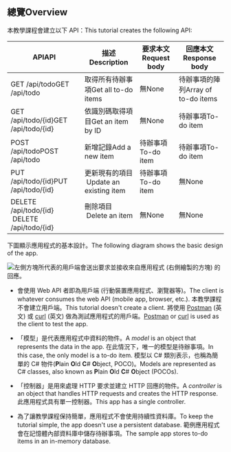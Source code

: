 ## <a name="overview"></a><span data-ttu-id="cafd6-101">總覽</span><span class="sxs-lookup"><span data-stu-id="cafd6-101">Overview</span></span>

<span data-ttu-id="cafd6-102">本教學課程會建立以下 API：</span><span class="sxs-lookup"><span data-stu-id="cafd6-102">This tutorial creates the following API:</span></span>

|<span data-ttu-id="cafd6-103">API</span><span class="sxs-lookup"><span data-stu-id="cafd6-103">API</span></span> | <span data-ttu-id="cafd6-104">描述</span><span class="sxs-lookup"><span data-stu-id="cafd6-104">Description</span></span> | <span data-ttu-id="cafd6-105">要求本文</span><span class="sxs-lookup"><span data-stu-id="cafd6-105">Request body</span></span> | <span data-ttu-id="cafd6-106">回應本文</span><span class="sxs-lookup"><span data-stu-id="cafd6-106">Response body</span></span> |
|--- | ---- | ---- | ---- |
|<span data-ttu-id="cafd6-107">GET /api/todo</span><span class="sxs-lookup"><span data-stu-id="cafd6-107">GET /api/todo</span></span> | <span data-ttu-id="cafd6-108">取得所有待辦事項</span><span class="sxs-lookup"><span data-stu-id="cafd6-108">Get all to-do items</span></span> | <span data-ttu-id="cafd6-109">無</span><span class="sxs-lookup"><span data-stu-id="cafd6-109">None</span></span> | <span data-ttu-id="cafd6-110">待辦事項的陣列</span><span class="sxs-lookup"><span data-stu-id="cafd6-110">Array of to-do items</span></span>|
|<span data-ttu-id="cafd6-111">GET /api/todo/{id}</span><span class="sxs-lookup"><span data-stu-id="cafd6-111">GET /api/todo/{id}</span></span> | <span data-ttu-id="cafd6-112">依識別碼取得項目</span><span class="sxs-lookup"><span data-stu-id="cafd6-112">Get an item by ID</span></span> | <span data-ttu-id="cafd6-113">無</span><span class="sxs-lookup"><span data-stu-id="cafd6-113">None</span></span> | <span data-ttu-id="cafd6-114">待辦事項</span><span class="sxs-lookup"><span data-stu-id="cafd6-114">To-do item</span></span>|
|<span data-ttu-id="cafd6-115">POST /api/todo</span><span class="sxs-lookup"><span data-stu-id="cafd6-115">POST /api/todo</span></span> | <span data-ttu-id="cafd6-116">新增記錄</span><span class="sxs-lookup"><span data-stu-id="cafd6-116">Add a new item</span></span> | <span data-ttu-id="cafd6-117">待辦事項</span><span class="sxs-lookup"><span data-stu-id="cafd6-117">To-do item</span></span> | <span data-ttu-id="cafd6-118">待辦事項</span><span class="sxs-lookup"><span data-stu-id="cafd6-118">To-do item</span></span> |
|<span data-ttu-id="cafd6-119">PUT /api/todo/{id}</span><span class="sxs-lookup"><span data-stu-id="cafd6-119">PUT /api/todo/{id}</span></span> | <span data-ttu-id="cafd6-120">更新現有的項目 &nbsp;</span><span class="sxs-lookup"><span data-stu-id="cafd6-120">Update an existing item &nbsp;</span></span> | <span data-ttu-id="cafd6-121">待辦事項</span><span class="sxs-lookup"><span data-stu-id="cafd6-121">To-do item</span></span> | <span data-ttu-id="cafd6-122">無</span><span class="sxs-lookup"><span data-stu-id="cafd6-122">None</span></span> |
|<span data-ttu-id="cafd6-123">DELETE /api/todo/{id} &nbsp; &nbsp;</span><span class="sxs-lookup"><span data-stu-id="cafd6-123">DELETE /api/todo/{id} &nbsp; &nbsp;</span></span> | <span data-ttu-id="cafd6-124">刪除項目 &nbsp; &nbsp;</span><span class="sxs-lookup"><span data-stu-id="cafd6-124">Delete an item &nbsp; &nbsp;</span></span> | <span data-ttu-id="cafd6-125">無</span><span class="sxs-lookup"><span data-stu-id="cafd6-125">None</span></span> | <span data-ttu-id="cafd6-126">無</span><span class="sxs-lookup"><span data-stu-id="cafd6-126">None</span></span>|

<span data-ttu-id="cafd6-127">下圖顯示應用程式的基本設計。</span><span class="sxs-lookup"><span data-stu-id="cafd6-127">The following diagram shows the basic design of the app.</span></span>

![左側方塊所代表的用戶端會送出要求並接收來自應用程式 (右側繪製的方塊) 的回應。](../../tutorials/first-web-api/_static/architecture.png)

* <span data-ttu-id="cafd6-132">會使用 Web API 者即為用戶端 (行動裝置應用程式、瀏覽器等)。</span><span class="sxs-lookup"><span data-stu-id="cafd6-132">The client is whatever consumes the web API (mobile app, browser, etc.).</span></span> <span data-ttu-id="cafd6-133">本教學課程不會建立用戶端。</span><span class="sxs-lookup"><span data-stu-id="cafd6-133">This tutorial doesn't create a client.</span></span> <span data-ttu-id="cafd6-134">將使用 [Postman](https://www.getpostman.com/) \(英文\) 或 [curl](https://developer.apple.com/legacy/library/documentation/Darwin/Reference/ManPages/man1/curl.1.html) \(英文\) 做為測試應用程式的用戶端。</span><span class="sxs-lookup"><span data-stu-id="cafd6-134">[Postman](https://www.getpostman.com/) or [curl](https://developer.apple.com/legacy/library/documentation/Darwin/Reference/ManPages/man1/curl.1.html) is used as the client to test the app.</span></span>

* <span data-ttu-id="cafd6-135">「模型」是代表應用程式中資料的物件。</span><span class="sxs-lookup"><span data-stu-id="cafd6-135">A *model* is an object that represents the data in the app.</span></span> <span data-ttu-id="cafd6-136">在此情況下，唯一的模型是待辦事項。</span><span class="sxs-lookup"><span data-stu-id="cafd6-136">In this case, the only model is a to-do item.</span></span> <span data-ttu-id="cafd6-137">模型以 C# 類別表示，也稱為簡單的 C# 物件(**P**lain **O**ld **C**# **O**bject, POCO)。</span><span class="sxs-lookup"><span data-stu-id="cafd6-137">Models are represented as C# classes, also known as **P**lain **O**ld **C**# **O**bject (POCOs).</span></span>

* <span data-ttu-id="cafd6-138">「控制器」是用來處理 HTTP 要求並建立 HTTP 回應的物件。</span><span class="sxs-lookup"><span data-stu-id="cafd6-138">A *controller* is an object that handles HTTP requests and creates the HTTP response.</span></span> <span data-ttu-id="cafd6-139">此應用程式具有單一控制器。</span><span class="sxs-lookup"><span data-stu-id="cafd6-139">This app has a single controller.</span></span>

* <span data-ttu-id="cafd6-140">為了讓教學課程保持簡單，應用程式不會使用持續性資料庫。</span><span class="sxs-lookup"><span data-stu-id="cafd6-140">To keep the tutorial simple, the app doesn't use a persistent database.</span></span> <span data-ttu-id="cafd6-141">範例應用程式會在記憶體內部資料庫中儲存待辦事項。</span><span class="sxs-lookup"><span data-stu-id="cafd6-141">The sample app stores to-do items in an in-memory database.</span></span>
